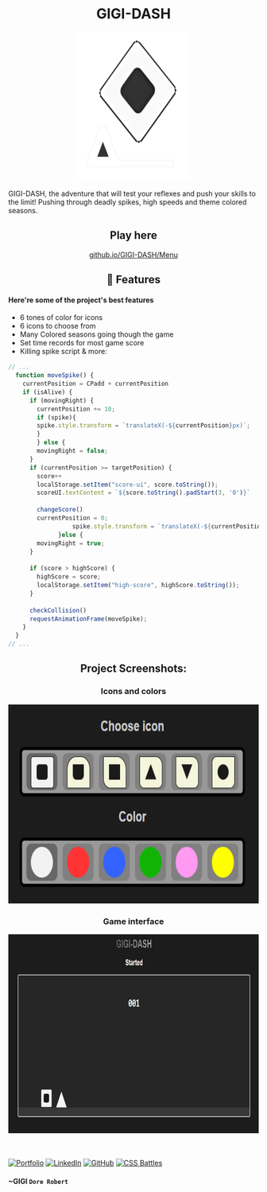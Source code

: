 <h1 align="center" id="title">GIGI-DASH</h1>

<p align="center">
  <img src="https://raw.githubusercontent.com/GIGIsOtherStuff/mainWebMedia/main/AppImages/myProjectsImgs/GDlogoNew.png"
   alt="project-image" style="width: 45%; height: 300px">
</p>

<p id="description">
GIGI-DASH, the adventure that will test your reflexes and push your skills to the limit!
Pushing through deadly spikes, high speeds and theme colored seasons.
</p>

<h2 align="center">Play here</h2>

<div align="center">
  <a href="https://gigi-codeace.github.io/GIGI-DASH/GDmenu">github.io/GIGI-DASH/Menu</a>
</div>

<h2 align="center">🧐 Features</h2>

<h4>Here're some of the project's best features</h4>

*   6 tones of color for icons
*   6 icons to choose from
*   Many Colored seasons going though the game
*   Set time records for most game score
*   Killing spike script & more:

```javascript
// ...
  function moveSpike() {
    currentPosition = CPadd + currentPosition
    if (isAlive) {
      if (movingRight) {
        currentPosition += 10;
        if (spike){
        spike.style.transform = `translateX(-${currentPosition}px)`;
        }
        } else {
        movingRight = false;
      }
      if (currentPosition >= targetPosition) {
        score++
        localStorage.setItem("score-ui", score.toString());
        scoreUI.textContent = `${score.toString().padStart(3, '0')}`

        changeScore()
        currentPosition = 0;
                  spike.style.transform = `translateX(-${currentPosition}px)`;
              }else {
        movingRight = true;
      }

      if (score > highScore) {
        highScore = score;
        localStorage.setItem("high-score", highScore.toString()); 
      }
  
      checkCollision()
      requestAnimationFrame(moveSpike);
    }
  }
// ...
```
<h2 align="center">Project Screenshots:</h2>
<div align="center">
  <h3>Icons and colors</h3>
 <img src="/Media/mdMedia/icons.png" alt="project-screenshot"  style="width: 700px; height: 400px">
  <h3>Game interface</h3>
  <img src="/Media/mdMedia/game.png" alt="project-screenshot" style="width: 100%; height: 400px">
</div><br></br>

[![Portfolio](https://img.shields.io/badge/Portfolio-62b1ff?style=for-the-badge&logo=web&logoColor=white)](https://www.gigicodeace.com)
[![LinkedIn](https://img.shields.io/badge/LinkedIn-3e3eff?style=for-the-badge&logo=linkedin&logoColor=white)](https://www.linkedin.com/in/dobre-robert-03653b331/)
[![GitHub](https://img.shields.io/badge/GitHub-2f2f2f?style=for-the-badge&logo=github&logoColor=white)](https://github.com/GIGI-CodeAce)
[![CSS Battles](https://img.shields.io/badge/CSS%20Battles-ff6e96?style=for-the-badge&logo=css3&logoColor=white)](https://cssbattle.dev/player/gigi)

  <b></b>
   <h4>~GIGI <code>Dore Robert</code></h4>
</footer>
